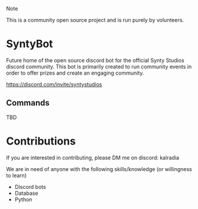 > [!NOTE]
> This is a community open source project and is run purely by volunteers.

# SyntyBot
Future home of the open source discord bot for the official Synty Studios discord community. This bot is primarily created to run community events in order to offer prizes and create an engaging community.

https://discord.com/invite/syntystudios

## Commands
TBD

# Contributions
If you are interested in contributing, please DM me on discord: kalradia

We are in need of anyone with the following skills/knowledge (or willingness to learn)
- Discord bots
- Database
- Python
